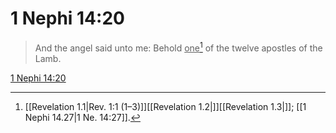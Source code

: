 # 1 Nephi 14:20

> And the angel said unto me: Behold <u>one</u>[^a] of the twelve apostles of the Lamb.

[1 Nephi 14:20](https://www.churchofjesuschrist.org/study/scriptures/bofm/1-ne/14?lang=eng&id=p20#p20)


[^a]: [[Revelation 1.1|Rev. 1:1 (1–3)]][[Revelation 1.2|]][[Revelation 1.3|]]; [[1 Nephi 14.27|1 Ne. 14:27]].  
